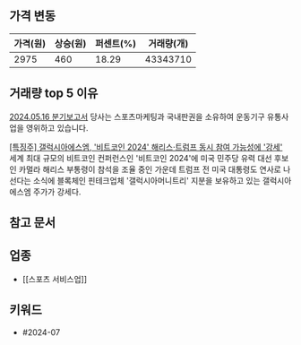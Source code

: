 ## 가격 변동
| 가격(원) | 상승(원) | 퍼센트(%) | 거래량(개)   |
| ----- | ----- | ------ | -------- |
| 2975  | 460   | 18.29  | 43343710 |
## 거래량 top 5 이유
[2024.05.16 분기보고서](https://dart.fss.or.kr/dsaf001/main.do?rcpNo=20240516001965)
당사는 스포츠마케팅과 국내판권을 소유하여 운동기구 유통사업을 영위하고 있습니다.

[[특징주] 갤럭시아에스엠, '비트코인 2024' 해리스·트럼프 동시 참여 가능성에 '강세'](https://n.news.naver.com/mnews/article/417/0001016363)
세계 최대 규모의 비트코인 컨퍼런스인 '비트코인 2024'에 미국 민주당 유력 대선 후보인 카멀라 해리스 부통령이 참석을 조율 중인 가운데 트럼프 전 미국 대통령도 연사로 나선다는 소식에 블록체인 핀테크업체 '갤럭시아머니트리' 지분을 보유하고 있는 갤럭시아에스엠 주가가 강세다.
## 참고 문서
## 업종
- [[스포츠 서비스업]]
## 키워드
- #2024-07 